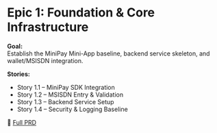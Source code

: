 # Epic 1: Foundation & Core Infrastructure

**Goal:**  
Establish the MiniPay Mini-App baseline, backend service skeleton, and wallet/MSISDN integration.

**Stories:**
- Story 1.1 – MiniPay SDK Integration
- Story 1.2 – MSISDN Entry & Validation
- Story 1.3 – Backend Service Setup
- Story 1.4 – Security & Logging Baseline

📄 [Full PRD](../prd.md#epic-1-foundation--core-infrastructure)